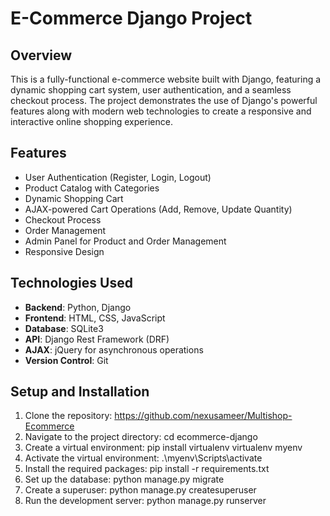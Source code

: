 # E-Commerce Django Project

## Overview
This is a fully-functional e-commerce website built with Django, featuring a dynamic shopping cart system, user authentication, and a seamless checkout process. The project demonstrates the use of Django's powerful features along with modern web technologies to create a responsive and interactive online shopping experience.

## Features
- User Authentication (Register, Login, Logout)
- Product Catalog with Categories
- Dynamic Shopping Cart
- AJAX-powered Cart Operations (Add, Remove, Update Quantity)
- Checkout Process
- Order Management
- Admin Panel for Product and Order Management
- Responsive Design

## Technologies Used
- **Backend**: Python, Django
- **Frontend**: HTML, CSS, JavaScript
- **Database**: SQLite3
- **API**: Django Rest Framework (DRF)
- **AJAX**: jQuery for asynchronous operations
- **Version Control**: Git

## Setup and Installation
1. Clone the repository:
https://github.com/nexusameer/Multishop-Ecommerce
2. Navigate to the project directory:
cd ecommerce-django
3. Create a virtual environment:
pip install virtualenv
virtualenv myenv
4. Activate the virtual environment:
   .\myenv\Scripts\activate
5. Install the required packages:
pip install -r requirements.txt
6. Set up the database:
python manage.py migrate
7. Create a superuser:
python manage.py createsuperuser
8. Run the development server:
python manage.py runserver
